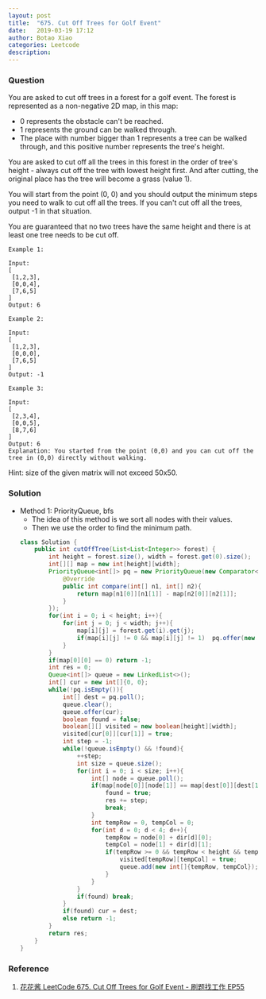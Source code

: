 ```yaml
---
layout: post
title:  "675. Cut Off Trees for Golf Event"
date:   2019-03-19 17:12
author: Botao Xiao
categories: Leetcode
description:
---
```

### Question
You are asked to cut off trees in a forest for a golf event. The forest is represented as a non-negative 2D map, in this map:
* 0 represents the obstacle can't be reached.
* 1 represents the ground can be walked through.
* The place with number bigger than 1 represents a tree can be walked through, and this positive number represents the tree's height.

You are asked to cut off all the trees in this forest in the order of tree's height - always cut off the tree with lowest height first. And after cutting, the original place has the tree will become a grass (value 1).

You will start from the point (0, 0) and you should output the minimum steps you need to walk to cut off all the trees. If you can't cut off all the trees, output -1 in that situation.

You are guaranteed that no two trees have the same height and there is at least one tree needs to be cut off.

```
Example 1:

Input: 
[
 [1,2,3],
 [0,0,4],
 [7,6,5]
]
Output: 6

Example 2:

Input: 
[
 [1,2,3],
 [0,0,0],
 [7,6,5]
]
Output: -1

Example 3:

Input: 
[
 [2,3,4],
 [0,0,5],
 [8,7,6]
]
Output: 6
Explanation: You started from the point (0,0) and you can cut off the tree in (0,0) directly without walking.
```

Hint: size of the given matrix will not exceed 50x50.

### Solution
* Method 1: PriorityQueue, bfs
    * The idea of this method is we sort all nodes with their values.
    * Then we use the order to find the minimum path.
    ```Java
    class Solution {        
        public int cutOffTree(List<List<Integer>> forest) {
            int height = forest.size(), width = forest.get(0).size();
            int[][] map = new int[height][width];
            PriorityQueue<int[]> pq = new PriorityQueue(new Comparator<int[]>(){
                @Override
                public int compare(int[] n1, int[] n2){
                    return map[n1[0]][n1[1]] - map[n2[0]][n2[1]];
                }
            });
            for(int i = 0; i < height; i++){
                for(int j = 0; j < width; j++){
                    map[i][j] = forest.get(i).get(j);
                    if(map[i][j] != 0 && map[i][j] != 1)  pq.offer(new int[]{i, j});
                }
            }
            if(map[0][0] == 0) return -1;
            int res = 0;
            Queue<int[]> queue = new LinkedList<>();
            int[] cur = new int[]{0, 0};
            while(!pq.isEmpty()){
                int[] dest = pq.poll();
                queue.clear();
                queue.offer(cur);
                boolean found = false;
                boolean[][] visited = new boolean[height][width];
                visited[cur[0]][cur[1]] = true;
                int step = -1;
                while(!queue.isEmpty() && !found){
                    ++step;
                    int size = queue.size();
                    for(int i = 0; i < size; i++){
                        int[] node = queue.poll();
                        if(map[node[0]][node[1]] == map[dest[0]][dest[1]]){
                            found = true;
                            res += step;
                            break;
                        }
                        int tempRow = 0, tempCol = 0;
                        for(int d = 0; d < 4; d++){
                            tempRow = node[0] + dir[d][0];
                            tempCol = node[1] + dir[d][1];
                            if(tempRow >= 0 && tempRow < height && tempCol >= 0 && tempCol < width && map[tempRow][tempCol] != 0 && (map[tempRow][tempCol] >= map[node[0]][node[1]] || !visited[tempRow][tempCol])){
                                visited[tempRow][tempCol] = true;
                                queue.add(new int[]{tempRow, tempCol});
                            }
                        }
                    }
                    if(found) break;
                }
                if(found) cur = dest;
                else return -1;
            }
            return res;
        }
    }
    ```

### Reference
1. [花花酱 LeetCode 675. Cut Off Trees for Golf Event - 刷题找工作 EP55](https://www.youtube.com/watch?v=OFkLC30OxXM)